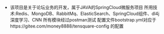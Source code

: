 * 该项目是关于论坛业务的开发，属于JAVA的SpringCloud微服务项目
所用技术:Redis、MongoDB、RabbitMq、ElasticSearch、SpringCloud组件、dl4j深度学习、CNN
所有模块经过postman测试
配置文件bootstrap.yml对应于https://gitee.com/money8888/tensquare-config
的配置 

